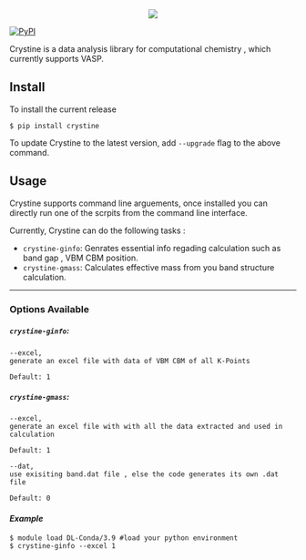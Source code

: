 <div align="center">
  <img src="crystine/crysrine_logo_horizontal.png">
</div>

[![PyPI](https://badge.fury.io/py/crystine.svg)](https://badge.fury.io/py/crystine.svg)

Crystine is a data analysis library for computational chemistry , which currently supports VASP.

## Install

To install the current release

```
$ pip install crystine
```

To update Crystine to the latest version, add `--upgrade` flag to the above
command.

## Usage

Crystine supports command line arguements, once installed you can directly run one of the scrpits from the command line interface.

Currently, Crystine can do the following tasks :

* `crystine-ginfo`: Genrates essential info regading calculation such as band gap , VBM CBM position.
* `crystine-gmass`: Calculates effective mass from you band structure calculation.

---

### Options Available

##### `crystine-ginfo`:

```
--excel, 
generate an excel file with data of VBM CBM of all K-Points

Default: 1
```

##### `crystine-gmass`:

```
--excel, 
generate an excel file with with all the data extracted and used in calculation

Default: 1

--dat, 
use exisiting band.dat file , else the code generates its own .dat file

Default: 0
```

#### *Example*

```shell
$ module load DL-Conda/3.9 #load your python environment
$ crystine-ginfo --excel 1
```
